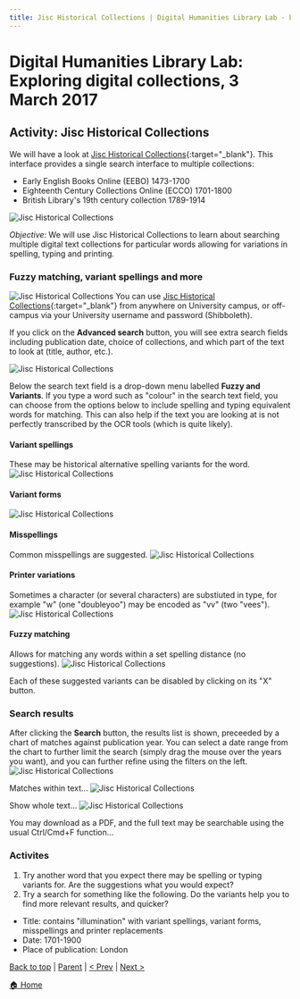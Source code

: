 ```yaml
---
title: Jisc Historical Collections | Digital Humanities Library Lab - Exploring digital collections, 3 March 2017
---
```


# Digital Humanities Library Lab: Exploring digital collections, 3 March 2017

## Activity: Jisc Historical Collections
We will have a look at [Jisc Historical Collections](http://historicaltexts.jisc.ac.uk/){:target="_blank"}. This interface  provides a single search interface to multiple collections:

- Early English Books Online (EEBO) 1473-1700
- Eighteenth Century Collections Online (ECCO) 1701-1800
- British Library's 19th century collection 1789-1914

![Jisc Historical Collections](img/jhc-110.png)

_Objective_: We will use Jisc Historical Collections to learn about searching multiple digital text collections for particular words allowing for variations in spelling, typing and printing.

### Fuzzy matching, variant spellings and more

![Jisc Historical Collections](img/jhc-120.png)
You can use [Jisc Historical Collections](http://historicaltexts.jisc.ac.uk/){:target="_blank"} from anywhere on University campus, or off-campus via your University username and password (Shibboleth).

If you click on the __Advanced search__ button, you will see extra search fields including publication date, choice of collections, and which part of the text to look at (title, author, etc.). 

![Jisc Historical Collections](img/jhc-130.png)

Below the search text field is a drop-down menu labelled __Fuzzy and Variants__. If you type a word such as "colour" in the search text field, you can choose from the options below to include spelling and typing equivalent words for matching. This can also help if the text you are looking at is not perfectly transcribed by the OCR tools (which is quite likely).

#### Variant spellings
These may be historical alternative spelling variants for the word.
![Jisc Historical Collections](img/jhc-140.png)

#### Variant forms
![Jisc Historical Collections](img/jhc-142.png)

#### Misspellings
Common misspellings are suggested.
![Jisc Historical Collections](img/jhc-144.png)

#### Printer variations
Sometimes a character (or several characters) are substiuted in type, for example "w" (one "doubleyoo") may be encoded as "vv" (two "vees").
![Jisc Historical Collections](img/jhc-146.png)

#### Fuzzy matching
Allows for matching any words within a set spelling distance (no suggestions).
![Jisc Historical Collections](img/jhc-148.png)

Each of these suggested variants can be disabled by clicking on its "X" button.

### Search results
After clicking the __Search__ button, the results list is shown, preceeded by a chart of matches against publication year. You can select a date range from the chart to further limit the search (simply drag the mouse over the years you want), and you can further refine using the filters on the left.
![Jisc Historical Collections](img/jhc-150.png)

Matches within text...
![Jisc Historical Collections](img/jhc-160.png)

Show whole text...
![Jisc Historical Collections](img/jhc-170.png)

You may download as a PDF, and the full text may be searchable using the usual Ctrl/Cmd+F function...

### Activites
1. Try another word that you expect there may be spelling or typing variants for. Are the suggestions what you would expect?
2. Try a search for something like the following. Do the variants help you to find more relevant results, and quicker?
- Title: contains "illumination" with variant spellings, variant forms, misspellings and printer replacements
- Date: 1701-1900
- Place of publication: London
	



[Back to top](#activity-jisc-historical-collections) | [Parent](index.html) | [< Prev](welcome.html) | [Next >](jstortg.html)

[:house: Home](/) 